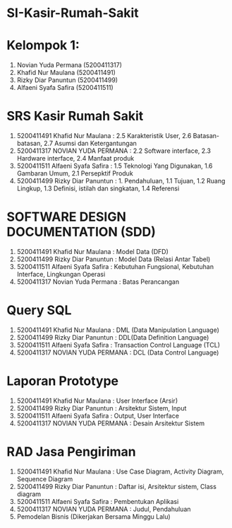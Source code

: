 # SI-Kasir-Rumah-Sakit
# Kelompok 1:
  1. Novian Yuda Permana (5200411317) 
  2. Khafid Nur Maulana (5200411491) 
  3. Rizky Diar Panuntun (5200411499) 
  4. Alfaeni Syafa Safira (5200411511)
# SRS Kasir Rumah Sakit
1. 5200411491 Khafid Nur Maulana : 2.5 Karakteristik User, 2.6 Batasan-batasan, 2.7 Asumsi dan Ketergantungan
2. 5200411317 NOVIAN YUDA PERMANA : 2.2 Software interface, 2.3 Hardware interface, 2.4 Manfaat produk
3. 5200411511 Alfaeni Syafa Safira : 1.5 Teknologi Yang Digunakan, 1.6 Gambaran Umum, 2.1 Persepktif Produk
4. 5200411499 Rizky Diar Panuntun : 1. Pendahuluan, 1.1 Tujuan, 1.2 Ruang Lingkup, 1.3 Definisi, istilah dan singkatan, 1.4 Referensi
# SOFTWARE DESIGN DOCUMENTATION (SDD)
1. 5200411491 Khafid Nur Maulana : Model Data (DFD)
2. 5200411499 Rizky Diar Panuntun : Model Data (Relasi Antar Tabel)
3. 5200411511 Alfaeni Syafa Safira : Kebutuhan Fungsional, Kebutuhan Interface, Lingkungan Operasi
4. 5200411317 Novian Yuda Permana : Batas Perancangan
# Query SQL
1. 5200411491 Khafid Nur Maulana : DML (Data Manipulation Language)
2. 5200411499 Rizky Diar Panuntun : DDL(Data Definition Language)
3. 5200411511 Alfaeni Syafa Safira : Transaction Control Language (TCL)
4. 5200411317 NOVIAN YUDA PERMANA : DCL (Data Control Language)
# Laporan Prototype
1. 5200411491 Khafid Nur Maulana : User Interface (Arsir)
2. 5200411499 Rizky Diar Panuntun : Arsitektur Sistem, Input
3. 5200411511 Alfaeni Syafa Safira : Output, User Interface
4. 5200411317 NOVIAN YUDA PERMANA : Desain Arsitektur Sistem
# RAD Jasa Pengiriman
1. 5200411491 Khafid Nur Maulana : Use Case Diagram, Activity Diagram, Sequence Diagram
2. 5200411499 Rizky Diar Panuntun : Daftar isi, Arsitektur sistem, Class diagram
3. 5200411511 Alfaeni Syafa Safira : Pembentukan Aplikasi
4. 5200411317 NOVIAN YUDA PERMANA : Judul, Pendahuluan
5. Pemodelan Bisnis (Dikerjakan Bersama Minggu Lalu)

